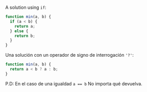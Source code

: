 A solution using `if`:

```js
function min(a, b) {
  if (a < b) {
    return a;
  } else {
    return b;
  }
}
```

Una solución con un operador de signo de interrogación `'?'`:

```js
function min(a, b) {
  return a < b ? a : b;
}
```

P.D: En el caso de una igualdad `a == b` No importa qué devuelva.